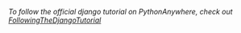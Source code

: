 
<!--
.. title: Django tutorial
.. slug: DjangoTutorial
.. date: 2015-05-13 14:35:28 UTC+01:00
.. tags:
.. category:
.. link:
.. description:
.. type: text
-->


*To follow the official django tutorial on PythonAnywhere, check out [FollowingTheDjangoTutorial](/pages/FollowingTheDjangoTutorial)*
